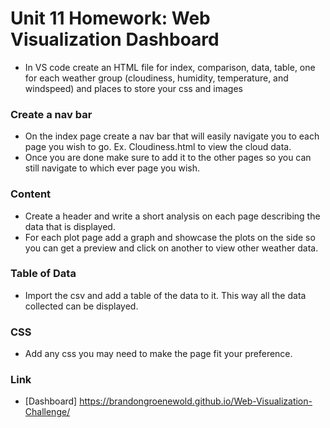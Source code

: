 # Unit 11 Homework: Web Visualization Dashboard 

- In VS code create an HTML file for index, comparison, data, table, one for each weather group (cloudiness, humidity, temperature, and windspeed) and places to store your css and images

### Create a nav bar
- On the index page create a nav bar that will easily navigate you to each page you wish to go. Ex. Cloudiness.html to view the cloud data.
- Once you are done make sure to add it to the other pages so you can still navigate to which ever page you wish.

### Content
- Create a header and write a short analysis on each page describing the data that is displayed.
- For each plot page add a graph and showcase the plots on the side so you can get a preview and click on another to view other weather data.

### Table of Data
- Import the csv and add a table of the data to it. This way all the data collected can be displayed.

### CSS
- Add any css you may need to make the page fit your preference.

### Link
- [Dashboard] https://brandongroenewold.github.io/Web-Visualization-Challenge/
